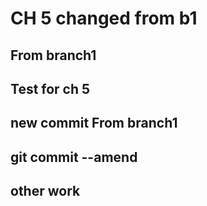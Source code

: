 # CH 5 changed from b1

## From branch1
## Test for ch 5

## new commit From branch1
## git commit --amend 

## other work

